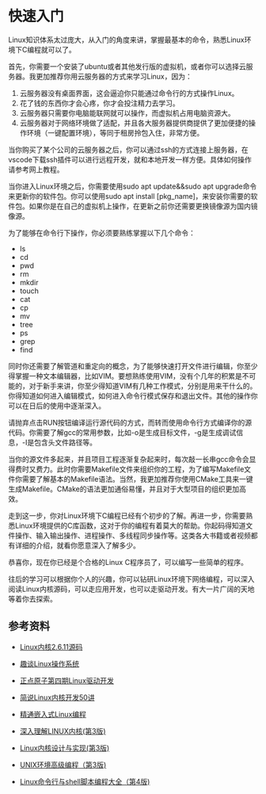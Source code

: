 # 快速入门

Linux知识体系太过庞大，从入门的角度来讲，掌握最基本的命令，熟悉Linux环境下C编程就可以了。

首先，你需要一个安装了ubuntu或者其他发行版的虚拟机，或者你可以选择云服务器。我更加推荐你用云服务器的方式来学习Linux，因为：

1. 云服务器没有桌面界面，这会逼迫你只能通过命令行的方式操作Linux。
2. 花了钱的东西你才会心疼，你才会投注精力去学习。
3. 云服务器只需要你电脑能联网就可以操作，而虚拟机占用电脑资源大。
4. 云服务器对于网络环境做了适配，并且各大服务器提供商提供了更加便捷的操作环境（一键配置环境），等同于租房拎包入住，非常方便。

当你购买了某个公司的云服务器之后，你可以通过ssh的方式连接上服务器，在vscode下载ssh插件可以进行远程开发，就和本地开发一样方便。具体如何操作请参考网上教程。

当你进入Linux环境之后，你需要使用sudo apt update&&sudo apt upgrade命令来更新你的软件包。你可以使用sudo apt install [pkg_name]，来安装你需要的软件包。如果你是在自己的虚拟机上操作，在更新之前你还需要更换镜像源为国内镜像源。

为了能够在命令行下操作，你必须要熟练掌握以下几个命令：

- ls
- cd
- pwd
- rm
- mkdir
- touch
- cat
- cp
- mv
- tree
- ps
- grep
- find

同时你还需要了解管道和重定向的概念，为了能够快速打开文件进行编辑，你至少得掌握一种文本编辑器，比如VIM。要想熟练使用VIM，没有个几年的积累是不可能的，对于新手来讲，你至少得知道VIM有几种工作模式，分别是用来干什么的。你得知道如何进入编辑模式，如何进入命令行模式保存和退出文件。其他的操作你可以在日后的使用中逐渐深入。

请抛弃点击RUN按钮编译运行源代码的方式，而转而使用命令行方式编译你的源代码。你需要了解gcc的常用参数，比如-o是生成目标文件，-g是生成调试信息，-I是包含头文件路径等。

当你的源文件多起来，并且项目工程逐渐复杂起来时，每次敲一长串gcc命令会显得费时又费力。此时你需要Makefile文件来组织你的工程，为了编写Makefile文件你需要了解基本的Makefile语法。当然，我更加推荐你使用CMake工具来一键生成Makefile。CMake的语法更加通俗易懂，并且对于大型项目的组织更加高效。

走到这一步，你对Linux环境下C编程已经有个初步的了解。再进一步，你需要熟悉Linux环境提供的C库函数，这对于你的编程有着莫大的帮助。你起码得知道文件操作、输入输出操作、进程操作、多线程同步操作等。这类各大书籍或者视频都有详细的介绍，就看你愿意深入了解多少。

恭喜你，现在你已经是个合格的Linux C程序员了，可以编写一些简单的程序。

往后的学习可以根据你个人的兴趣，你可以钻研Linux环境下网络编程，可以深入阅读Linux内核源码，可以走应用开发，也可以走驱动开发。有大一片广阔的天地等着你去探索。




## 参考资料

- [Linux内核2.6.11源码](https://elixir.bootlin.com/linux/v2.6.11/source)

- [趣谈Linux操作系统](https://time.geekbang.org/column/intro/100024701?utm_campaign=geektime_search&utm_content=geektime_search&utm_medium=geektime_search&utm_source=geektime_search&utm_term=geektime_search&tab=catalog)

- [正点原子第四期Linux驱动开发](https://www.bilibili.com/video/BV1fJ411i7PB/?p=1)

- [简说Linux内核开发50讲](https://www.bilibili.com/video/BV1Vz4y157zx/?vd_source=2207c170508349d2e7697d61612ec630)

- [精通嵌入式Linux编程](https://book.douban.com/subject/36479983/)

- [深入理解LINUX内核(第3版)](https://book.douban.com/subject/2287506/)

- [Linux内核设计与实现(第3版)](https://book.douban.com/subject/6097773/)

- [UNIX环境高级编程（第3版)](https://book.douban.com/subject/25900403/)

- [Linux命令行与shell脚本编程大全（第4版)](https://book.douban.com/subject/35933905/)

